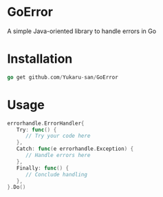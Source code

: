 # GoError
A simple Java-oriented library to handle errors in Go

# Installation
```go
go get github.com/Yukaru-san/GoError
```

# Usage
```go
errorhandle.ErrorHandler{
   Try: func() {
      // Try your code here
   },
   Catch: func(e errorhandle.Exception) {
      // Handle errors here
   },
   Finally: func() {
      // Conclude handling
   },
}.Do()
```
